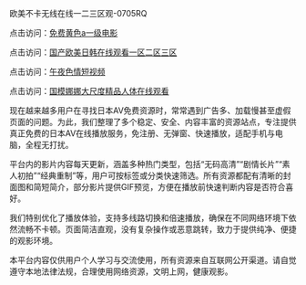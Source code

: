欧美不卡无线在线一二三区观-0705RQ

点击访问：<a href="https://fdhf-454.pages.dev/">免费黄色a一级电影</a>

点击访问：<a href="https://bered.pages.dev/">国产欧美日韩在线观看一区二区三区</a>

点击访问：<a href="https://rtj-3zo.pages.dev/">午夜色情短视频</a>

点击访问：<a href="https://vassv.pages.dev/">国模娜娜大尺度精品人体在线观看</a>

现在越来越多用户在寻找日本AV免费资源时，常常遇到广告多、加载慢甚至虚假页面的问题。为此，我们整理了多个稳定、安全、内容丰富的资源站点，专注提供真正免费的日本AV在线播放服务，免注册、无弹窗、快速播放，适配手机与电脑，全程无打扰。

平台内的影片内容每天更新，涵盖多种热门类型，包括“无码高清”“剧情长片”“素人初拍”“经典重制”等，用户可按标签或分类快速筛选。所有资源都配有清晰的封面图和简短简介，部分影片提供GIF预览，方便在播放前快速判断内容是否符合喜好。

我们特别优化了播放体验，支持多线路切换和倍速播放，确保在不同网络环境下依然流畅不卡顿。页面简洁直观，没有复杂操作或恶意跳转，致力于提供纯净、便捷的观影环境。

本平台内容仅供用户个人学习与交流使用，所有资源来自互联网公开渠道。请自觉遵守本地法律法规，合理使用网络资源，文明上网，健康观影。

<span style="display:none;">[Canonical link](https://github.com/W20250705/So3 ）</span>
